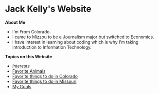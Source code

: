 
# **Jack Kelly's Website**

**About Me**

* I'm From Colorado.
* I came to Mizzou to be a Journalism major but switched to Economics.
* I have interest in learning about coding which is why I'm taking Introduction to Information Technology.

**Topics on this Website**

* [*Interests*](https://github.com/jackelly23/Jackelly23.gethub.io-interests.git)
* [Favorite Animals](https://github.com/jackelly23/jackelly23.gethub.io-animals.git)
* [Favorite things to do in Colorado](https://github.com/jackelly23/Jackelly23.gethub.io-colorado.git)
* [Favorite things to do in Missouri](https://github.com/jackelly23/jackelly23.github.io-Missouri.git)
* [My Goals](https://github.com/jackelly23/jackelly23.github.io-goals.git)
